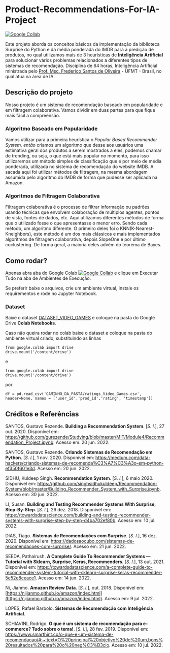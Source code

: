 # Product-Recommendations-For-IA-Project

[![Google Collab](https://colab.research.google.com/assets/colab-badge.svg)](https://colab.research.google.com/github/Sir20PiR/Product-Recommendation-For-IA-Project/blob/main/Sistema_de_Recomenda%C3%A7%C3%A3o.ipynb)

Este projeto aborda os conceitos básicos da implementação da biblioteca Surprise do Python e da média ponderada do IMDB para a predição de produtos, no qual utilizamos mais de 3 heurísticas de **Inteligência Artificial** para solucionar vários problemas relacionados a diferentes tipos de sistemas de recomendação. Disciplina de 64 horas, Inteligência Artificial ministrada pelo [Prof. Msc. Frederico Santos de Oliveira](https://github.com/freds0) - UFMT - Brasil, no qual atua na área de IA.
## Descrição do projeto

Nosso projeto é um sistema de recomendação baseado em popularidade e em filtragem colaborativa. Vamos dividir em duas partes para que fique mais fácil a compreensão.

###  Algoritmo Baseado em Popularidade

Vamos utilizar para a primeira heurística o _Popular Based       Recommender System, então_ criamos um algoritmo que desse aos       usuários uma estimativa geral dos produtos a serem mostrados a eles, podemos chamar de trending, ou seja, o que está mais popular no      momento, para isso utilizaremos um método simples de classificação   que é por meio de média ponderada, utilizada no sistema de       recomendação do website IMDB. A sacada aqui foi utilizar métodos de  filtragem, na mesma abordagem assumida pelo algoritmo do IMDB de     forma que pudesse ser aplicada na Amazon.

### Algoritmos de Filtragem Colaborativa
Filtragem colaborativa é o processo de filtrar informação ou padrões usando técnicas que envolvem colaboração de múltiplos agentes, pontos de vista, fontes de dados, etc.
Aqui utilizamos diferentes métodos de forma que o utilizado fosse o que apresentasse o menor erro. Sendo cada método, um algoritmo diferente. 
O primeiro deles foi o KNN(K-Nearest-Kneighbors), este método é um dos mais clássicos e mais implementados algoritmos de filtragem colaborativa, depois SlopeOne e por último coclustering. De forma geral, a maioria deles advém do teorema de Bayes.

## Como rodar?
Apenas abra aba do Google Colab [![Google Collab](https://colab.research.google.com/assets/colab-badge.svg)](https://colab.research.google.com/github/Sir20PiR/Product-Recommendation-For-IA-Project/blob/main/Sistema_de_Recomenda%C3%A7%C3%A3o.ipynb) e clique em Executar Tudo na aba de Ambientes de Execução.


Se preferir baixe o arquivos, crie um ambiente virtual, instale os requirementos e rode no Jupyter Notebook.
###  Dataset
Baixe o dataset [DATASET_VIDEO_GAMES](http://deepyeti.ucsd.edu/jianmo/amazon/categoryFilesSmall/Video_Games.csv) e coloque na pasta do Google Drive **Colab Notebooks**.


Caso não queira rodar no colab baixe o dataset e coloque na pasta do ambiente virtual criado, substituindo as linhas
```
from google.colab import drive
drive.mount('/content/drive')
```
e
```
from google.colab import drive
drive.mount('/content/drive')
```
por
```
df = pd.read_csv('CAMINHO_DA_PASTA/ratings_Video_Games.csv', header=None, names = ['user_id','prod_id','rating', 'timestamp'])
```
## Créditos e Referências
SANTOS, Gustavo Rezende. **Building a Recommendation System**. [_S. l._], 27 out. 2020. Disponível em: https://github.com/gurezende/Studying/blob/master/MIT/Module4/Recommendation_Project.ipynb. Acesso em: 20 jun. 2022.

SANTOS, Gustavo Rezende. **Criando Sistemas de Recomendação em Python**. [_S. l._], 1 nov. 2020. Disponível em: https://medium.com/data-hackers/criando-sistemas-de-recomenda%C3%A7%C3%A3o-em-python-ef350f601e3d. Acesso em: 20 jun. 2022.

SIDHU, Kuldeep Singh. **Recommendation System**. [_S. l._], 6 maio 2020. Disponível em: https://github.com/singhsidhukuldeep/Recommendation-System/blob/master/Building_Recommender_System_with_Surprise.ipynb. Acesso em: 30 jun. 2022.

LI, Susan. **Building and Testing Recommender Systems With Surprise, Step-By-Step**. [_S. l._], 26 dez. 2018. Disponível em: https://towardsdatascience.com/building-and-testing-recommender-systems-with-surprise-step-by-step-d4ba702ef80b. Acesso em: 10 jul. 2022.

DIAS, Tiago. **Sistemas de Recomendações com Surprise**. [_S. l._], 16 dez. 2020. Disponível em: https://dadosaocubo.com/sistemas-de-recomendacoes-com-surprise/. Acesso em: 21 jun. 2022.

SEEDA, Pathairush. **A Complete Guide To Recommender Systems — Tutorial with Sklearn, Surprise, Keras, Recommenders**. [_S. l._], 13 out. 2021. Disponível em: https://towardsdatascience.com/a-complete-guide-to-recommender-system-tutorial-with-sklearn-surprise-keras-recommender-5e52e8ceace1. Acesso em: 14 jun. 2022.

Ni, Jianmo. **Amazon Review Data**. [_S. l._], out. 2018. Disponível em: [https://nijianmo.github.io/amazon/index.html](https://nijianmo.github.io/amazon/index.html). Acesso em: 9 jul. 2022.

LOPES, Rafael Barbolo. **Sistemas de Recomendação com Inteligência Artificial**.

SCHIAVINI, Rodrigo. **O que é um sistema de recomendação para e-commerce? Tudo sobre o tema!**. [_S. l._], 28 fev. 2019. Disponível em: https://www.smarthint.co/o-que-e-um-sistema-de-recomendacao/#:~:text=O%20principal%20objetivo%20de%20um,bons%20resultados%20para%20o%20neg%C3%B3cio. Acesso em: 10 jul. 2022.
